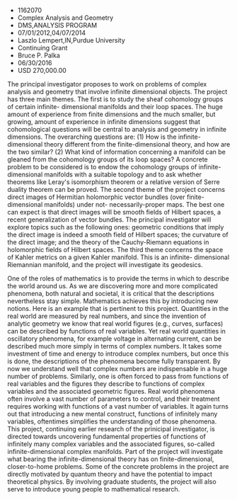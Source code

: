 
* 1162070
* Complex Analysis and Geometry
* DMS,ANALYSIS PROGRAM
* 07/01/2012,04/07/2014
* Laszlo Lempert,IN,Purdue University
* Continuing Grant
* Bruce P. Palka
* 06/30/2016
* USD 270,000.00

The principal investigator proposes to work on problems of complex analysis and
geometry that involve infinite dimensional objects. The project has three main
themes. The first is to study the sheaf cohomology groups of certain infinite-
dimensional manifolds and their loop spaces. The huge amount of experience from
finite dimensions and the much smaller, but growing, amount of experience in
infinite dimensions suggest that cohomological questions will be central to
analysis and geometry in infinite dimensions. The overarching questions are: (1)
How is the infinite-dimensional theory different from the finite-dimensional
theory, and how are the two similar? (2) What kind of information concerning a
manifold can be gleaned from the cohomology groups of its loop spaces? A
concrete problem to be considered is to endow the cohomology groups of infinite-
dimensional manifolds with a suitable topology and to ask whether theorems like
Leray's isomorphism theorem or a relative version of Serre duality theorem can
be proved. The second theme of the project concerns direct images of Hermitian
holomorphic vector bundles (over finite-dimensional manifolds) under not-
necessarily-proper maps. The best one can expect is that direct images will be
smooth fields of Hilbert spaces, a recent generalization of vector bundles. The
principal investigator will explore topics such as the following ones: geometric
conditions that imply the direct image is indeed a smooth field of Hilbert
spaces; the curvature of the direct image; and the theory of the Cauchy-Riemann
equations in holomorphic fields of Hilbert spaces. The third theme concerns the
space of Kahler metrics on a given Kahler manifold. This is an infinite-
dimensional Riemannian manifold, and the project will investigate its geodesics.

One of the roles of mathematics is to provide the terms in which to describe the
world around us. As we are discovering more and more complicated phenomena, both
natural and societal, it is critical that the descriptions nevertheless stay
simple. Mathematics achieves this by introducing new notions. Here is an example
that is pertinent to this project. Quantities in the real world are measured by
real numbers, and since the invention of analytic geometry we know that real
world figures (e.g., curves, surfaces) can be described by functions of real
variables. Yet real world quantities in oscillatory phenomena, for example
voltage in alternating current, can be described much more simply in terms of
complex numbers. It takes some investment of time and energy to introduce
complex numbers, but once this is done, the descriptions of the phenomena become
fully transparent. By now we understand well that complex numbers are
indispensable in a huge number of problems. Similarly, one is often forced to
pass from functions of real variables and the figures they describe to functions
of complex variables and the associated geometric figures. Real world phenomena
often involve a vast number of parameters to control, and their treatment
requires working with functions of a vast number of variables. It again turns
out that introducing a new mental construct, functions of infinitely many
variables, oftentimes simplifies the understanding of those phenomena. This
project, continuing earlier research of the prinicipal investigator, is directed
towards uncovering fundamental properties of functions of infinitely many
complex variables and the associated figures, so-called infinite-dimensional
complex manifolds. Part of the project will investigate what bearing the
infinite-dimensional theory has on finite-dimensional, closer-to-home problems.
Some of the concrete problems in the project are directly motivated by quantum
theory and have the potential to impact theoretical physics. By involving
graduate students, the project will also serve to introduce young people to
mathematical research.
